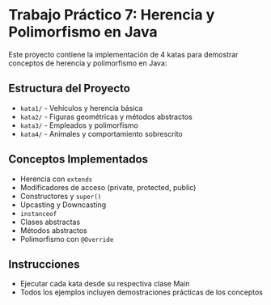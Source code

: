 # Trabajo Práctico 7: Herencia y Polimorfismo en Java

Este proyecto contiene la implementación de 4 katas para demostrar conceptos de herencia y polimorfismo en Java:

## Estructura del Proyecto
- `kata1/` - Vehículos y herencia básica
- `kata2/` - Figuras geométricas y métodos abstractos  
- `kata3/` - Empleados y polimorfismo
- `kata4/` - Animales y comportamiento sobrescrito

## Conceptos Implementados
- Herencia con `extends`
- Modificadores de acceso (private, protected, public)
- Constructores y `super()`
- Upcasting y Downcasting
- `instanceof`
- Clases abstractas
- Métodos abstractos
- Polimorfismo con `@Override`

## Instrucciones
- Ejecutar cada kata desde su respectiva clase Main
- Todos los ejemplos incluyen demostraciones prácticas de los conceptos